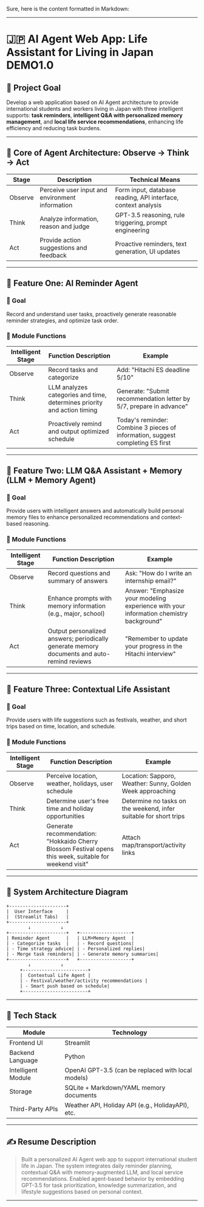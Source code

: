 Sure, here is the content formatted in Markdown:

---

# 🇯🇵 AI Agent Web App: Life Assistant for Living in Japan DEMO1.0

## 🧠 Project Goal

Develop a web application based on AI Agent architecture to provide international students and workers living in Japan with three intelligent supports: **task reminders**, **intelligent Q&A with personalized memory management**, and **local life service recommendations**, enhancing life efficiency and reducing task burdens.

---

## 🧩 Core of Agent Architecture: Observe → Think → Act

| Stage    | Description                                  | Technical Means                           |
|----------|----------------------------------------------|-------------------------------------------|
| Observe  | Perceive user input and environment information | Form input, database reading, API interface, context analysis |
| Think    | Analyze information, reason and judge        | GPT-3.5 reasoning, rule triggering, prompt engineering        |
| Act      | Provide action suggestions and feedback      | Proactive reminders, text generation, UI updates                |

---

## 📅 Feature One: AI Reminder Agent

### 🎯 Goal

Record and understand user tasks, proactively generate reasonable reminder strategies, and optimize task order.

### 🔧 Module Functions

| Intelligent Stage | Function Description                           | Example                                       |
|-------------------|------------------------------------------------|-----------------------------------------------|
| Observe           | Record tasks and categorize                    | Add: "Hitachi ES deadline 5/10"               |
| Think             | LLM analyzes categories and time, determines priority and action timing | Generate: "Submit recommendation letter by 5/7, prepare in advance" |
| Act               | Proactively remind and output optimized schedule | Today's reminder: Combine 3 pieces of information, suggest completing ES first |

---

## 🤖 Feature Two: LLM Q&A Assistant + Memory (LLM + Memory Agent)

### 🎯 Goal

Provide users with intelligent answers and automatically build personal memory files to enhance personalized recommendations and context-based reasoning.

### 🔧 Module Functions

| Intelligent Stage | Function Description                                 | Example                                       |
|-------------------|------------------------------------------------------|-----------------------------------------------|
| Observe           | Record questions and summary of answers              | Ask: "How do I write an internship email?"    |
| Think             | Enhance prompts with memory information (e.g., major, school) | Answer: "Emphasize your modeling experience with your information chemistry background" |
| Act               | Output personalized answers; periodically generate memory documents and auto-remind reviews | "Remember to update your progress in the Hitachi interview" |

---

## 📍 Feature Three: Contextual Life Assistant

### 🎯 Goal

Provide users with life suggestions such as festivals, weather, and short trips based on time, location, and schedule.

### 🔧 Module Functions

| Intelligent Stage | Function Description                                        | Example                                         |
|-------------------|-------------------------------------------------------------|------------------------------------------------|
| Observe           | Perceive location, weather, holidays, user schedule         | Location: Sapporo, Weather: Sunny, Golden Week approaching |
| Think             | Determine user's free time and holiday opportunities        | Determine no tasks on the weekend, infer suitable for short trips |
| Act               | Generate recommendation: "Hokkaido Cherry Blossom Festival opens this week, suitable for weekend visit" | Attach map/transport/activity links |

---

## 🧱 System Architecture Diagram

```
+---------------------+
|  User Interface     |
|  (Streamlit Tabs)   |
+---------------------+
        ↓           ↓
+---------------------+   +-------------------+
| Reminder Agent      |   | LLM+Memory Agent  |
| - Categorize tasks  |   | - Record questions|
| - Time strategy advice| | - Personalized replies|
| - Merge task reminders| | - Generate memory summaries|
+---------------------+   +-------------------+
        ↓           ↓
     +------------------------+
     |  Contextual Life Agent |
     | - Festival/weather/activity recommendations |
     | - Smart push based on schedule|
     +------------------------+
```

---

## 🔧 Tech Stack

| Module         | Technology                        |
|----------------|-----------------------------------|
| Frontend UI    | Streamlit                         |
| Backend Language  | Python                           |
| Intelligent Module | OpenAI GPT-3.5 (can be replaced with local models)|
| Storage        | SQLite + Markdown/YAML memory documents |
| Third-Party APIs | Weather API, Holiday API (e.g., HolidayAPI), etc. |

---

## ✍️ Resume Description

> Built a personalized AI Agent web app to support international student life in Japan. The system integrates daily reminder planning, contextual Q&A with memory-augmented LLM, and local service recommendations. Enabled agent-based behavior by embedding GPT-3.5 for task prioritization, knowledge summarization, and lifestyle suggestions based on personal context.

---